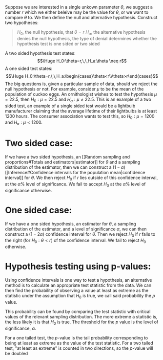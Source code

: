 
Suppose we are interested in a single unkown parameter $\theta$, we suggest a number $r$ which we either beleive may be the value for $\theta$, or we want to compare $\theta$ to. We then define the null and alternative hypothesis. Construct two hypotheses:
>$H_0$, the null hypothesis, that $\theta=r$
>$H_a$, the alternative hypothesis denies the null hypothesis, the type of denial determines whether the hypothesis test is one sided or two sided

A two sided hypothesis test states:$$\Huge H_0:\theta=r,\,\,H_a:\theta \neq r$$A one sided test states:$$\Huge H_0:\theta=r,\,\,H_a:\begin{cases}\theta<r\\\theta>r\end{cases}$$
The big questions is, given a particular sample of data, should we reject the null hypothesis or not. For example, consider $\mu$ to be the mean of the population of cuckoo eggs. An ornithologist wishes to test the hypothesis $\mu=22.5$, then $H_0:\mu=22.5$ and $H_a:\mu\neq22.5$. This is an example of a two sided test, an example of a single sided test would be a lightbulb manufacturer claiming that the average lifetime of their lightbulbs is at least $1200$ hours. The consumer association wants to test this, so $H_0:\mu=1200$ and $H_a:\mu<1200$.

# Two sided case:

If we have a two sided hypothesis, an [[Random sampling and proportions#Totals and estimators|estimator]] for $\theta$ and a sampling distribution of the estimator, then we can construct a $(1-\alpha)$ [[Inference#Confidence intervals for the population mean|confidence interval]] for $\theta$. We then reject $H_0$ if $r$ lies outside of this confidence interval, at the $\alpha$% level of significance. We fail to accept $H_0$ at the $\alpha$% level of significance otherwise.

# One sided case:

If we have a one sided hypothesis, an estimator for $\theta$, a sampling distribution of the estimator, and a level of significance $\alpha$, we can then construct a $(1-2\alpha)$ confidence interval for $\theta$. Then we reject $H_0$ if $r$ falls to the right (for $H_0:\theta<r$) of the confidence interval. We fail to reject $H_0$ otherwise.

# Hypothesis testing using p-values:

Using confidence intervals is one way to test a hypothesis, an alternative method is to calculate an appropriate test statistic from the data. We can then find the probability of observing a value at least as extreme as the statistic under the assumption that $H_0$ is true, we call said probability the $p$ value.

This probability can be found by comparing the test statistic with critical values of the relevant sampling distribution. The more extreme a statistic is, the less likely it is that $H_0$ is true. The threshold for the $p$ value is the level of significance, $\alpha$.

For a one tailed test, the $p$-value is the tail probability corresponding to being at least as extreme as the value of the test statistic. For a two tailed test, "at least as extreme" is counted in two directions, so the $p$-value will be doubled